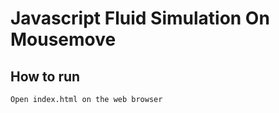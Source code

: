 # Javascript Fluid Simulation On Mousemove

## How to run

```
Open index.html on the web browser
```